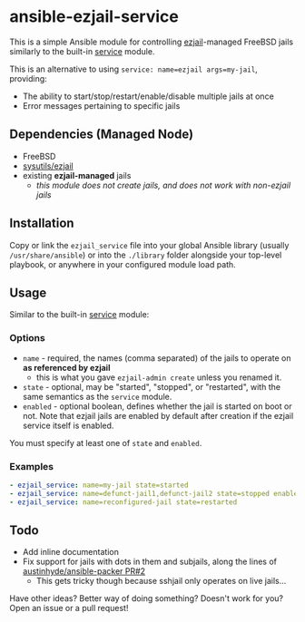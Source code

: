 # ansible-ezjail-service

This is a simple Ansible module for controlling [ezjail](https://www.freebsd.org/doc/handbook/jails-ezjail.html)-managed FreeBSD jails similarly to the built-in [service](https://docs.ansible.com/ansible/service_module.html) module.

This is an alternative to using `service: name=ezjail args=my-jail`, providing:

* The ability to start/stop/restart/enable/disable multiple jails at once
* Error messages pertaining to specific jails

## Dependencies (Managed Node)

* FreeBSD
* [sysutils/ezjail](https://www.freshports.org/sysutils/ezjail/)
* existing **ezjail-managed** jails
  * *this module does not create jails, and does not work with non-ezjail jails*

## Installation

Copy or link the `ezjail_service` file into your global Ansible library (usually `/usr/share/ansible`) or into the `./library` folder alongside your top-level playbook, or anywhere in your configured module load path.

## Usage

Similar to the built-in [service](https://docs.ansible.com/ansible/service_module.html) module:

### Options

* `name` - required, the names (comma separated) of the jails to operate on **as referenced by ezjail**
  * this is what you gave `ezjail-admin create` unless you renamed it.
* `state` - optional, may be "started", "stopped", or "restarted", with the same semantics as the `service` module.
* `enabled` - optional boolean, defines whether the jail is started on boot or not. Note that ezjail jails are enabled by default after creation if the ezjail service itself is enabled.

You must specify at least one of `state` and `enabled`.

### Examples

```yaml
- ezjail_service: name=my-jail state=started
- ezjail_service: name=defunct-jail1,defunct-jail2 state=stopped enabled=no
- ezjail_service: name=reconfigured-jail state=restarted
```

## Todo

* Add inline documentation
* Fix support for jails with dots in them and subjails, along the lines of [austinhyde/ansible-packer PR#2](https://github.com/austinhyde/ansible-sshjail/pull/2)
  * This gets tricky though because sshjail only operates on live jails...

Have other ideas? Better way of doing something? Doesn't work for you? Open an issue or a pull request!
